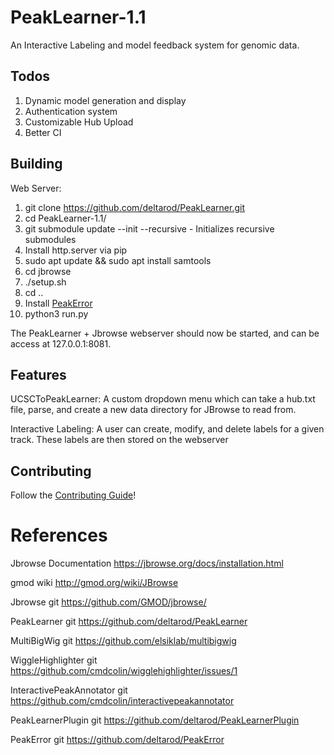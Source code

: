 # PeakLearner-1.1
An Interactive Labeling and model feedback system for genomic data.

## Todos
1. Dynamic model generation and display
2. Authentication system
3. Customizable Hub Upload
4. Better CI

## Building

Web Server:
1. git clone https://github.com/deltarod/PeakLearner.git
2. cd PeakLearner-1.1/
3. git submodule update --init --recursive - Initializes recursive submodules
4. Install http.server via pip
5. sudo apt update && sudo apt install samtools
6. cd jbrowse
7. ./setup.sh
8. cd ..
9. Install [PeakError](https://github.com/deltarod/PeakError/)
10. python3 run.py

The PeakLearner + Jbrowse webserver should now be started, and can be access at 127.0.0.1:8081.

## Features

UCSCToPeakLearner: A custom dropdown menu which can take a hub.txt file, parse, and create a new data directory for JBrowse to read from.

Interactive Labeling: A user can create, modify, and delete labels for a given track. These labels are then stored on the webserver

## Contributing
Follow the [Contributing Guide](CONTRIBUTING.md)!


# References

Jbrowse Documentation               https://jbrowse.org/docs/installation.html

gmod wiki                           http://gmod.org/wiki/JBrowse

Jbrowse git                         https://github.com/GMOD/jbrowse/

PeakLearner git                     https://github.com/deltarod/PeakLearner

MultiBigWig git                     https://github.com/elsiklab/multibigwig

WiggleHighlighter git               https://github.com/cmdcolin/wigglehighlighter/issues/1

InteractivePeakAnnotator git        https://github.com/cmdcolin/interactivepeakannotator

PeakLearnerPlugin git               https://github.com/deltarod/PeakLearnerPlugin

PeakError git                       https://github.com/deltarod/PeakError
